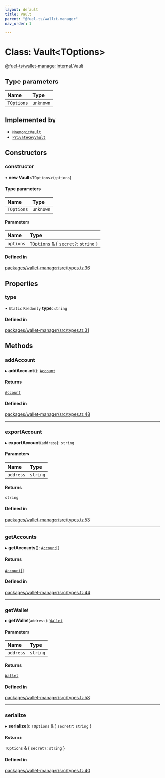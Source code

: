 ```yaml
---
layout: default
title: Vault
parent: "@fuel-ts/wallet-manager"
nav_order: 1

---
```


# Class: Vault<TOptions\>

[@fuel-ts/wallet-manager](../index.md).[internal](../namespaces/internal.md).Vault

## Type parameters

| Name | Type |
| :------ | :------ |
| `TOptions` | `unknown` |

## Implemented by

- [`MnemonicVault`](internal-MnemonicVault.md)
- [`PrivateKeyVault`](internal-PrivateKeyVault.md)

## Constructors

### constructor

• **new Vault**<`TOptions`\>(`options`)

#### Type parameters

| Name | Type |
| :------ | :------ |
| `TOptions` | `unknown` |

#### Parameters

| Name | Type |
| :------ | :------ |
| `options` | `TOptions` & { `secret?`: `string`  } |

#### Defined in

[packages/wallet-manager/src/types.ts:36](https://github.com/FuelLabs/fuels-ts/blob/master/packages/wallet-manager/src/types.ts#L36)

## Properties

### type

▪ `Static` `Readonly` **type**: `string`

#### Defined in

[packages/wallet-manager/src/types.ts:31](https://github.com/FuelLabs/fuels-ts/blob/master/packages/wallet-manager/src/types.ts#L31)

## Methods

### addAccount

▸ **addAccount**(): [`Account`](../namespaces/internal.md#account)

#### Returns

[`Account`](../namespaces/internal.md#account)

#### Defined in

[packages/wallet-manager/src/types.ts:48](https://github.com/FuelLabs/fuels-ts/blob/master/packages/wallet-manager/src/types.ts#L48)

___

### exportAccount

▸ **exportAccount**(`address`): `string`

#### Parameters

| Name | Type |
| :------ | :------ |
| `address` | `string` |

#### Returns

`string`

#### Defined in

[packages/wallet-manager/src/types.ts:53](https://github.com/FuelLabs/fuels-ts/blob/master/packages/wallet-manager/src/types.ts#L53)

___

### getAccounts

▸ **getAccounts**(): [`Account`](../namespaces/internal.md#account)[]

#### Returns

[`Account`](../namespaces/internal.md#account)[]

#### Defined in

[packages/wallet-manager/src/types.ts:44](https://github.com/FuelLabs/fuels-ts/blob/master/packages/wallet-manager/src/types.ts#L44)

___

### getWallet

▸ **getWallet**(`address`): [`Wallet`](../../fuel-ts-wallet/classes/Wallet.md)

#### Parameters

| Name | Type |
| :------ | :------ |
| `address` | `string` |

#### Returns

[`Wallet`](../../fuel-ts-wallet/classes/Wallet.md)

#### Defined in

[packages/wallet-manager/src/types.ts:58](https://github.com/FuelLabs/fuels-ts/blob/master/packages/wallet-manager/src/types.ts#L58)

___

### serialize

▸ **serialize**(): `TOptions` & { `secret?`: `string`  }

#### Returns

`TOptions` & { `secret?`: `string`  }

#### Defined in

[packages/wallet-manager/src/types.ts:40](https://github.com/FuelLabs/fuels-ts/blob/master/packages/wallet-manager/src/types.ts#L40)
